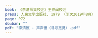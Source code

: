 ```yaml
---
book: 《李清照集校注》王仲闻校注
press: 人民文学出版社, 1979 （印次2019年8月）
page: P72
douban: ""
pdf: "李清照 - 声声慢（寻寻觅觅）.pdf"
---
```

